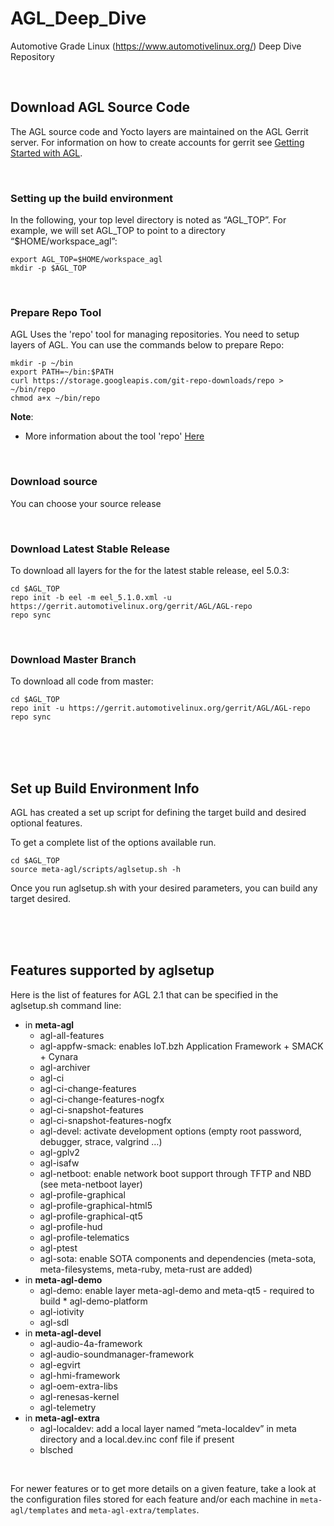# AGL_Deep_Dive
Automotive Grade Linux (https://www.automotivelinux.org/) Deep Dive Repository

<br/>

## Download AGL Source Code

The AGL source code and Yocto layers are maintained on the AGL Gerrit server. For information on how to create accounts for gerrit see [Getting Started with AGL](https://wiki.automotivelinux.org/start/getting-started).

<br/>

### Setting up the build environment

In the following, your top level directory is noted as “AGL_TOP”. For example, we will set AGL_TOP to point to a directory “$HOME/workspace_agl”:

```
export AGL_TOP=$HOME/workspace_agl
mkdir -p $AGL_TOP
```

<br/>

### Prepare Repo Tool

AGL Uses the 'repo' tool for managing repositories. You need to setup layers of AGL. You can use the commands below to prepare Repo:

```
mkdir -p ~/bin
export PATH=~/bin:$PATH
curl https://storage.googleapis.com/git-repo-downloads/repo > ~/bin/repo
chmod a+x ~/bin/repo
```

**Note**:

- More information about the tool 'repo' [Here](https://source.android.com/source/using-repo.html)

<br/>

### Download source

You can choose your source release

<br/>

### Download Latest Stable Release

To download all layers for the for the latest stable release, eel 5.0.3:

```
cd $AGL_TOP
repo init -b eel -m eel_5.1.0.xml -u https://gerrit.automotivelinux.org/gerrit/AGL/AGL-repo
repo sync
```

<br/>

### Download Master Branch

To download all code from master:

```
cd $AGL_TOP
repo init -u https://gerrit.automotivelinux.org/gerrit/AGL/AGL-repo
repo sync
```

<br/>

<br/>

<br/>

## Set up Build Environment Info

AGL has created a set up script for defining the target build and desired optional features.

To get a complete list of the options available run.

```
cd $AGL_TOP
source meta-agl/scripts/aglsetup.sh -h
```

Once you run aglsetup.sh with your desired parameters, you can build any target desired.

<br/>

<br/>

<br/>

## Features supported by aglsetup

Here is the list of features for AGL 2.1 that can be specified in the aglsetup.sh command line:

- in **meta-agl**
  - agl-all-features
  - agl-appfw-smack: enables IoT.bzh Application Framework + SMACK + Cynara
  - agl-archiver
  - agl-ci
  - agl-ci-change-features
  - agl-ci-change-features-nogfx
  - agl-ci-snapshot-features
  - agl-ci-snapshot-features-nogfx
  - agl-devel: activate development options (empty root password, debugger, strace, valgrind …)
  - agl-gplv2
  - agl-isafw
  - agl-netboot: enable network boot support through TFTP and NBD (see meta-netboot layer)
  - agl-profile-graphical
  - agl-profile-graphical-html5
  - agl-profile-graphical-qt5
  - agl-profile-hud
  - agl-profile-telematics
  - agl-ptest
  - agl-sota: enable SOTA components and dependencies (meta-sota, meta-filesystems, meta-ruby, meta-rust are added)
- in **meta-agl-demo**
  - agl-demo: enable layer meta-agl-demo and meta-qt5 - required to build * agl-demo-platform
  - agl-iotivity
  - agl-sdl
- in **meta-agl-devel**
  - agl-audio-4a-framework
  - agl-audio-soundmanager-framework
  - agl-egvirt
  - agl-hmi-framework
  - agl-oem-extra-libs
  - agl-renesas-kernel
  - agl-telemetry
- in **meta-agl-extra**
  - agl-localdev: add a local layer named “meta-localdev” in meta directory and a local.dev.inc conf file if present
  - blsched

<br/>

For newer features or to get more details on a given feature, take a look at the configuration files stored for each feature and/or each machine in `meta-agl/templates` and `meta-agl-extra/templates`.

